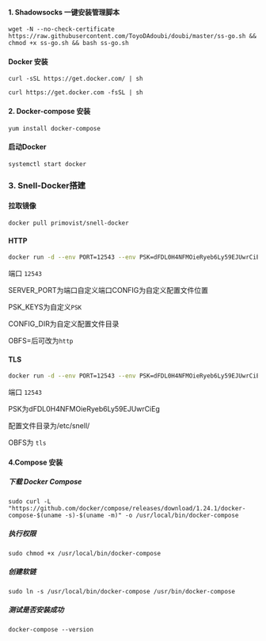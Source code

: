 #### 1. Shadowsocks 一键安装管理脚本

```shell
wget -N --no-check-certificate https://raw.githubusercontent.com/ToyoDAdoubi/doubi/master/ss-go.sh && chmod +x ss-go.sh && bash ss-go.sh
```

#### Docker 安装

```shell
curl -sSL https://get.docker.com/ | sh

curl https://get.docker.com -fsSL | sh
```

#### 2. Docker-compose 安装

`yum install docker-compose`

#### 启动Docker

`systemctl start docker`

### 3. Snell-Docker搭建

####  拉取镜像

```docker
docker pull primovist/snell-docker
```

####  HTTP

```bash
docker run -d --env PORT=12543 --env PSK=dFDL0H4NFMOieRyeb6Ly59EJUwrCiEg --env OBFS=http -p 12543:12543 -p 12543:12543/udp --name snell-server -v /etc/snell/:/etc/snell/ --restart=always primovist/snell-docker
```
  端口 `12543`
  
  SERVER_PORT为端口自定义端口CONFIG为自定义配置文件位置
  
  PSK_KEYS为自定义`PSK`
  
  CONFIG_DIR为自定义配置文件目录
  
  OBFS=后可改为`http`

#### TLS

```bash
docker run -d --env PORT=12543 --env PSK=dFDL0H4NFMOieRyeb6Ly59EJUwrCiEg --env OBFS=tls -p 12543:12543 -p 12543:12543/udp --name snell-server -v /etc/snell/:/etc/snell/ --restart=always primovist/snell-docker
```

   端口 `12543`
   
   PSK为dFDL0H4NFMOieRyeb6Ly59EJUwrCiEg
   
   配置文件目录为/etc/snell/
   
   OBFS为 `tls`

#### 4.Compose 安装

##### 下载 Docker Compose 

```shell
sudo curl -L "https://github.com/docker/compose/releases/download/1.24.1/docker-compose-$(uname -s)-$(uname -m)" -o /usr/local/bin/docker-compose
```
##### 执行权限

```shell
sudo chmod +x /usr/local/bin/docker-compose
```
##### 创建软链

```shell
sudo ln -s /usr/local/bin/docker-compose /usr/bin/docker-compose
```
##### 测试是否安装成功

```shell
docker-compose --version
```


